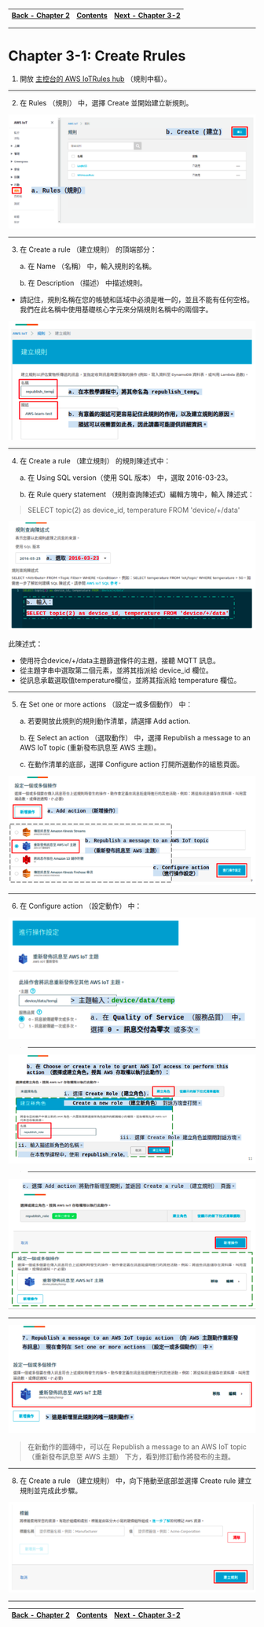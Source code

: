 |[Back - Chapter 2](https://github.com/xuan103/MQTT/blob/main/document/mqtt_aws_iot_core.md)|[Contents](https://github.com/xuan103/MQTT/blob/main/README.md)| [Next - Chapter 3-2](https://github.com/xuan103/MQTT/blob/main/document/test_rule.md)
---| ---| ---|

---

# Chapter 3-1: Create Rrules

1. 開放 [主控台的 AWS IoTRules hub](https://us-west-2.console.aws.amazon.com/iot/home?region=us-west-2#/rulehub) （規則中樞）。

---

2. 在 Rules （規則） 中，選擇 Create 並開始建立新規則。

![mp1_rules_create](https://github.com/xuan103/MQTT/blob/main/document/png/mp1_rules_create.png)

---

3. 在 Create a rule （建立規則） 的頂端部分：

    a. 在 Name （名稱） 中，輸入規則的名稱。

    b. 在 Description （描述） 中描述規則。

* 請記住，規則名稱在您的帳號和區域中必須是唯一的，並且不能有任何空格。我們在此名稱中使用基礎核心字元來分隔規則名稱中的兩個字。

![mp2_rule_reate_name](https://github.com/xuan103/MQTT/blob/main/document/png/mp2_rule_reate_name.png)

---

4. 在 Create a rule （建立規則） 的規則陳述式中：

    a. 在 Using SQL version（使用 SQL 版本） 中，選取 2016-03-23。

    b. 在 Rule query statement （規則查詢陳述式）編輯方塊中，輸入 陳述式：

> SELECT topic(2) as device_id, temperature FROM 'device/+/data'

![mp3_rule_create_version](https://github.com/xuan103/MQTT/blob/main/document/png/mp3_rule_create_version.png)

此陳述式：
- 使用符合device/+/data主題篩選條件的主題，接聽 MQTT 訊息。
- 從主題字串中選取第二個元素，並將其指派給 device_id 欄位。
- 從訊息承載選取值temperature欄位，並將其指派給 temperature 欄位。

---

5. 在 Set one or more actions （設定一或多個動作） 中：

    a. 若要開放此規則的規則動作清單，請選擇 Add action.

    b. 在 Select an action （選取動作） 中，選擇 Republish a message to an AWS IoT topic (重新發布訊息至 AWS 主題)。

    c. 在動作清單的底部，選擇 Configure action 打開所選動作的組態頁面。

![mp4-1_set_actions](https://github.com/xuan103/MQTT/blob/main/document/png/mp4-1_set_actions.png)

---

6. 在 Configure action （設定動作） 中：

![mp4-2_configure_action](https://github.com/xuan103/MQTT/blob/main/document/png/mp4-2_configure_action.png)

>---

![mp4-3_configure_action_new](https://github.com/xuan103/MQTT/blob/main/document/png/mp4-3_configure_action_new.png)

>---

![mp4-4_add_action](https://github.com/xuan103/MQTT/blob/main/document/png/mp4-4_add_action.png)

---

![mp5_rules_create_ck](https://github.com/xuan103/MQTT/blob/main/document/png/mp5_rules_create_ck.png)

>在新動作的圖磚中，可以在 Republish a message to an AWS IoT topic （重新發布訊息至 AWS 主題） 下方，看到修訂動作將發布的主題。

---

8. 在 Create a rule （建立規則） 中，向下捲動至底部並選擇 Create rule 建立規則並完成此步驟。

![mp6_rules_create_ok](https://github.com/xuan103/MQTT/blob/main/document/png/mp6_rules_create_ok.png)

---
|[Back - Chapter 2](https://github.com/xuan103/MQTT/blob/main/document/mqtt_aws_iot_core.md)|[Contents](https://github.com/xuan103/MQTT/blob/main/README.md)| [Next - Chapter 3-2](https://github.com/xuan103/MQTT/blob/main/document/test_rule.md)
---| ---| ---|
